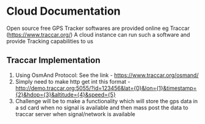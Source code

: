 # Cloud Documentation

Open source free GPS Tracker softwares are provided online eg Traccar (https://www.traccar.org/)
A cloud instance can run such a software and provide Tracking capabilities to us

## Traccar Implementation
1. Using OsmAnd Protocol: See the link - https://www.traccar.org/osmand/
2. Simply need to make http get int this format - http://demo.traccar.org:5055/?id=123456&lat={0}&lon={1}&timestamp={2}&hdop={3}&altitude={4}&speed={5}
3. Challenge will be to make a functionality which will store the gps data in a sd card when no signal is available and then mass post the data to traccar server when signal/network is available
